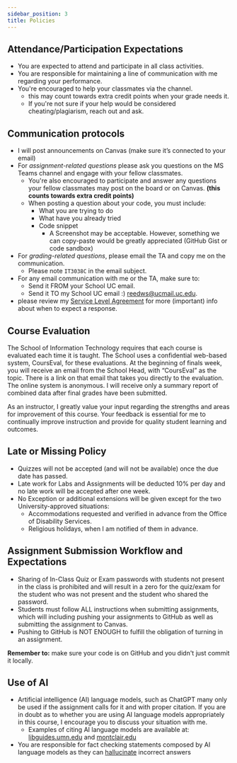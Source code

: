 ```yaml
---
sidebar_position: 3
title: Policies
---
```


## Attendance/Participation Expectations

* You are expected to attend and participate in all class activities.
* You are responsible for maintaining a line of communication with me regarding your performance.
* You're encouraged to help your classmates via the channel.
  * this may count towards extra credit points when your grade needs it.
  * If you're not sure if your help would be considered cheating/plagiarism, reach out and ask.

## Communication protocols

* I will post announcements on Canvas (make sure it’s connected to your email)
* For *assignment-related questions* please ask you questions on the MS Teams channel and engage with your fellow classmates.
  * You're also encouraged to participate and answer any questions your fellow classmates may post on the board or on Canvas. **(this counts towards extra credit points)**
  * When posting a question about your code, you must include:
    * What you are trying to do
    * What have you already tried
    * Code snippet
      * A Screenshot may be acceptable. However, something we can copy-paste would be greatly appreciated (GitHub Gist or code sandbox)
* For *grading-related questions*, please email the TA and copy me on the communication.
  * Please note `IT3038C` in the email subject.
* For any email communication with me or the TA, make sure to:
  * Send it FROM your School UC email.
  * Send it TO my School UC email :) [reedws@ucmail.uc.edu](mailto:reedws@ucmail.uc.edu).
* please review my [Service Level Agreement](sla) for more (important) info about when to expect a response.

## Course Evaluation

The School of Information Technology requires that each course is evaluated each time it is taught. The School uses a confidential web-based system, CoursEval, for these evaluations. At the beginning of finals week, you will receive an email from the School Head, with “CoursEval” as the topic. There is a link on that email that takes you directly to the evaluation. The online system is anonymous. I will receive only a summary report of combined data after final grades have been submitted.

As an instructor, I greatly value your input regarding the strengths and areas for improvement of this course. Your feedback is essential for me to continually improve instruction and provide for quality student learning and outcomes.

## Late or Missing Policy

* Quizzes will not be accepted (and will not be available) once the due date has passed.
* Late work for Labs and Assignments will be deducted 10% per day and no late work will be accepted after one week.
* No Exception or additional extensions will be given except for the two University-approved situations:
  * Accommodations requested and verified in advance from the Office of Disability Services.
  * Religious holidays, when I am notified of them in advance.

## Assignment Submission Workflow and Expectations

* Sharing of In-Class Quiz or Exam passwords with students not present in the class is prohibited and will result in a zero for the quiz/exam for the student who was not present and the student who shared the password.
* Students must follow ALL instructions when submitting assignments, which will including pushing your assignments to GitHub as well as submitting the assignment to Canvas.
* Pushing to GitHub is NOT ENOUGH to fulfill the obligation of turning in an assignment.

**Remember to:** make sure your code is on GitHub and you didn't just commit it locally.

## Use of AI

* Artificial intelligence (AI) language models, such as ChatGPT many only be used if the assignment calls for it and with proper citation. If you are in doubt as to whether you are using AI language models appropriately in this course, I encourage you to discuss your situation with me.
  * Examples of citing AI language models are available at: [libguides.umn.edu](https://libguides.umn.edu/chatgpt) and [montclair.edu](https://www.montclair.edu/faculty-excellence/teaching-resources/clear-course-design/practical-responses-to-chat-gpt/citing-chatgpt-and-other-generative-ai/)
* You are responsible for fact checking statements composed by AI language models as they can [hallucinate](https://en.wikipedia.org/wiki/Hallucination_(artificial_intelligence)) incorrect answers
